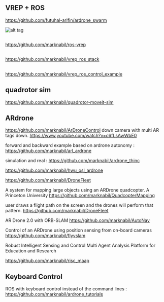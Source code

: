 #



## VREP + ROS 

https://github.com/futuhal-arifin/ardrone_swarm

![alt tag](https://github.com/marknabil/Thesis_Master/blob/master/Screenshot.from.2016-02-25.16.04.38.png)

##
https://github.com/marknabil/ros-vrep

##

https://github.com/marknabil/vrep_ros_stack

##
https://github.com/marknabil/vrep_ros_control_example

## quadrotor sim 
https://github.com/marknabil/quadrotor-moveit-sim

## ARdrone 


https://github.com/marknabil/ArDroneControl
down camera with multi AR tags down. https://www.youtube.com/watch?v=c6fLsAwWbE0

forward and backward example based on ardrone autonomy : https://github.com/marknabil/arl_ardrone

simulation and real : 
https://github.com/marknabil/ardrone_thinc

https://github.com/marknabil/hwu_osl_ardrone

https://github.com/marknabil/DroneFleet

A system for mapping large objects using an ARDrone quadcopter. A Princeton University 
https://github.com/marknabil/QuadcopterMapping

user draws a flight path on the screen and the drones will perform that pattern.
https://github.com/marknabil/DroneFleet

AR Drone 2.0 with ORB-SLAM
https://github.com/marknabil/AutoNav

Control of an ARDrone using position sensing from on-board cameras
https://github.com/marknabil/flyvslam

Robust Intelligent Sensing and Control Multi Agent Analysis Platform for Education and Research

https://github.com/marknabil/risc_maap

## Keyboard Control
ROS with keyboard control instead of the command lines : https://github.com/marknabil/ardrone_tutorials
